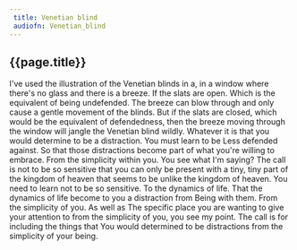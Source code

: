 ```yaml
---
 title: Venetian blind
 audiofn: Venetian_blind
---
```


## {{page.title}}

I've used the illustration of the Venetian blinds in a, in a window
where there's no glass and there is a breeze. If the slats are open.
Which is the equivalent of being undefended. The breeze can blow through
and only cause a gentle movement of the blinds. But if the slats are
closed, which would be the equivalent of defendedness, then the breeze
moving through the window will jangle the Venetian blind wildly.
Whatever it is that you would determine to be a distraction. You must
learn to be Less defended against. So that those distractions become
part of what you're willing to embrace. From the simplicity within you.
You see what I'm saying? The call is not to be so sensitive that you can
only be present with a tiny, tiny part of the kingdom of heaven that
seems to be unlike the kingdom of heaven. You need to learn not to be so
sensitive. To the dynamics of life. That the dynamics of life become to
you a distraction from Being with them. From the simplicity of you. As
well as The specific place you are wanting to give your attention to
from the simplicity of you, you see my point. The call is for including
the things that You would determined to be distractions from the
simplicity of your being.

